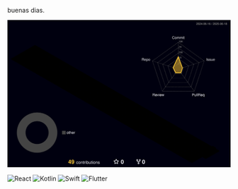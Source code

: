 buenas dias.

<!--[![GitGarden](https://gitgarden.marshallku.dev/?user_name=Blossornn)](https://github.com/marshallku/gitgarden)-->
<!--![gitblock version](profile-3d-contrib/profile-gitblock.svg)-->
![night rainbow version](profile-3d-contrib/profile-night-rainbow.svg)
<!--![green version](profile-3d-contrib/profile-green.svg)-->
<!--![night version](profile-3d-contrib/profile-night-view.svg)-->

  ![React](https://img.shields.io/badge/React-61DAFB?style=flat&logo=react&logoColor=black)
  ![Kotlin](https://img.shields.io/badge/Kotlin-7F52FF?style=flat&logo=kotlin&logoColor=white)
  ![Swift](https://img.shields.io/badge/Swift-FA7343?style=flat&logo=swift&logoColor=white)
  ![Flutter](https://img.shields.io/badge/Flutter-02569B?style=flat&logo=flutter&logoColor=white)
 
